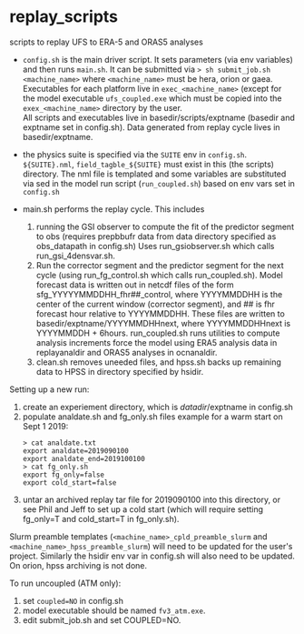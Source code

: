# replay_scripts
scripts to replay UFS to ERA-5 and ORAS5 analyses

* `config.sh` is the main driver script.  It sets parameters (via env variables) and then
  runs `main.sh`.  It can be submitted via `> sh submit_job.sh <machine_name>`  where
  `<machine_name>` must be hera, orion or gaea.  Executables for each platform live
  in `exec_<machine_name>` (except for the model executable `ufs_coupled.exe` which must be copied into
  the `exex_<machine_name>` directory by the user.  
  All scripts and executables live in basedir/scripts/exptname (basedir and exptname set in config.sh).
  Data generated from replay cycle lives in basedir/exptname.

* the physics suite is specified via the `SUITE` env in `config.sh`. `${SUITE}.nml`, `field_tagble_${SUITE}`
  must exist in this (the scripts) directory. The nml file is templated and some variables are
  substituted via sed in the model run script (`run_coupled.sh`) based on env vars set in `config.sh`

* main.sh performs the replay cycle.  This includes
  1)  running the GSI observer to compute the fit of the predictor segment to obs
      (requires prepbbufr data from data directory specified as obs_datapath in config.sh)
       Uses run_gsiobserver.sh which calls run_gsi_4densvar.sh.
  2)  Run the corrector segment and the predictor segment for the next cycle (using
      run_fg_control.sh which calls run_coupled.sh).  Model forecast data is written out
      in netcdf files of the form sfg_YYYYYMMDDHH_fhr##_control, where YYYYMMDDHH is the 
      center of the current window (corrector segment), and ## is fhr forecast hour
      relative to YYYYMMDDHH.  These files are written to basedir/exptname/YYYYMMDHHnext, where
      YYYYMMDDHHnext is YYYYMMDDH + 6hours.
      run_coupled.sh runs utilities to compute analysis increments
      force the model using ERA5 analysis data in replayanaldir and ORAS5 analyses
      in ocnanaldir.
  3)  clean.sh removes uneeded files, and hpss.sh backs up remaining data to HPSS in 
      directory specified by hsidir.

Setting up a new run:
   1) create an experiement directory, which is $datadir/$exptname in config.sh
   2) populate analdate.sh and fg_only.sh files
      example for a warm start on Sept 1 2019:
      ```
      > cat analdate.txt
      export analdate=2019090100
      export analdate_end=2019100100
      > cat fg_only.sh
      export fg_only=false
      export cold_start=false
      ```
   3) untar an archived replay tar file for 2019090100 into this directory, or see Phil and Jeff
      to set up a cold start (which will require setting fg_only=T and cold_start=T in fg_only.sh). 

Slurm preamble templates (`<machine_name>_cpld_preamble_slurm` and `<machine_name>_hpss_preamble_slurm`)
will need to be updated for the user's project. Similarly the hsidir env var in config.sh will also need 
to be updated. On orion, hpss archiving is not done.


To run uncoupled (ATM only):
1) set `coupled=NO` in config.sh
2) model executable should be named `fv3_atm.exe`.
3) edit submit_job.sh and set COUPLED=NO.
